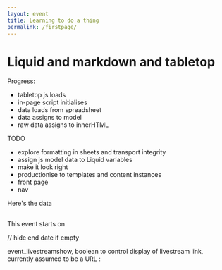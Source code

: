 ```yaml
---
layout: event
title: Learning to do a thing
permalink: /firstpage/
---
```


# Liquid and markdown and tabletop

Progress:

- tabletop js loads
- in-page script initialises
- data loads from spreadsheet
- data assigns to model
- raw data assigns to innerHTML

TODO
- explore formatting in sheets and transport integrity 
- assign js model data to Liquid variables
- make it look right
- productionise to templates and content instances
- front page
- nav

<script type='text/javascript'>    
  var publicSpreadsheetUrl = 'https://docs.google.com/spreadsheets/d/1cXHJ8DsS7kndV2xfdR48RNx1s2ySxOOH92EQIIa6-Wc/edit?usp=sharing';

  function init() {
    Tabletop.init( { key: publicSpreadsheetUrl,
                     callback: showInfo,
                     simpleSheet: true } )
  }

//  function showInfo(data, tabletop) {
//    alert('Successfully processed!')
//    console.log(data);
//  }

  function showInfo(data, tabletop)  {
    data.forEach(function(data) {
      event_title.innerHTML = data.event_title;
      // dates transferred as text: need as dates to be evaluated in front-page listing for ordering events
      event_startdate.innerHTML = data.event_startdate;
      event_enddate.innerHTML = data.event_enddate;
      event_timing.innerHTML = data.event_timing;
      Event_location.innerHTML = data.Event_location;
      event_livestreamshow.innerHTML = data.event_livestreamshow;
      event_livestream.innerHTML = data.event_livestream;
      event_summary.innerHTML = data.event_summary;
      event_prerequisites.innerHTML = data.event_prerequisites;
      event_facilitators.innerHTML = data.event_facilitators;
      event_access.innerHTML = data.event_access;
      event_language.innerHTML = data.event_language;
      event_preparation.innerHTML = data.event_preparation;
      event_agendashow.innerHTML = data.event_agendashow;
      event_agenda.innerHTML = data.event_agenda;
      event_liveresources.innerHTML = data.event_liveresources;
      event_washupshow.innerHTML = data.event_washupshow;
      event_washupshow.innerHTML = data.event_washupshow;
 });
    }

  window.addEventListener('DOMContentLoaded', init)
</script>
<p>Here's the data</p>
<h2 id="event_title"></h2>
<p><strong id="event_summary"></strong></p>
<p>This event starts on <span id="event_startdate"></span></p>
// hide end date if empty
<p id="event_enddate"></p>
<p id="event_timing"></p>
<p id="Event_location"></p>
<p>event_livestreamshow, boolean to control display of livestream link, currently assumed to be a URL <span id="event_livestreamshow"></span>: <span id="event_livestream"></span></p>
<p id="event_prerequisites"></p>
<p id="event_facilitators"></p>
<p id="event_access"></p>
<p id="event_language"></p>
<p id="event_preparation"></p>
<p id="event_agendashow"></p>
<p id="event_agenda"></p>
<p id="event_liveresources"></p>
<p id="event_washupshow"></p>
<p id="event_washup"></p>
